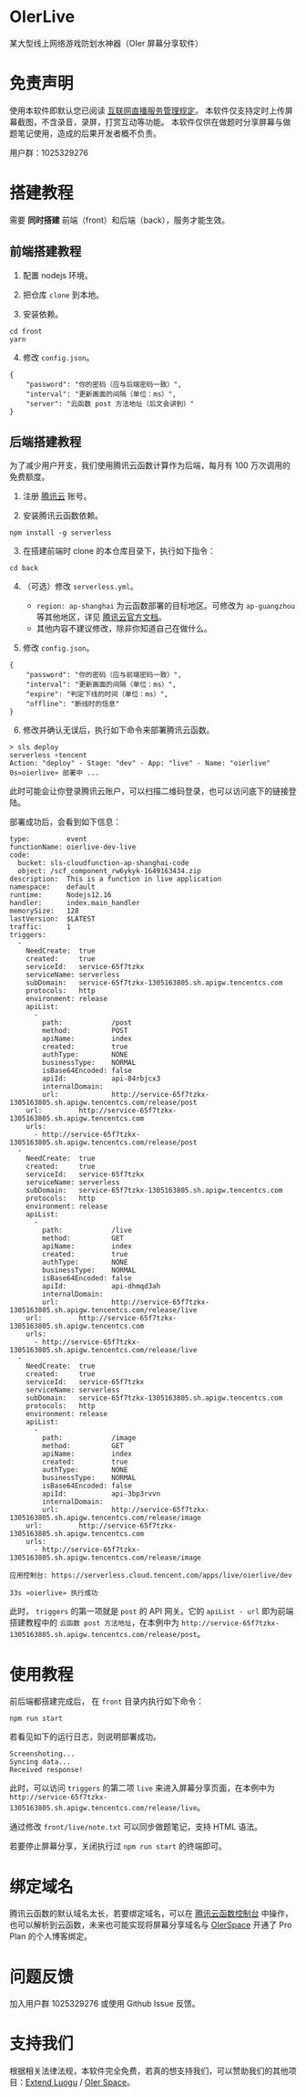 # OIerLive
某大型线上网络游戏防划水神器（OIer 屏幕分享软件）

# 免责声明
使用本软件即默认您已阅读 [互联网直播服务管理规定](http://www.cac.gov.cn/2016-11/04/c_1119847629.htm)。
本软件仅支持定时上传屏幕截图，不含录音，录屏，打赏互动等功能。
本软件仅供在做题时分享屏幕与做题笔记使用，造成的后果开发者概不负责。

用户群：1025329276

# 搭建教程

需要 **同时搭建** 前端（front）和后端（back），服务才能生效。

## 前端搭建教程

1. 配置 nodejs 环境。

2. 把仓库 `clone` 到本地。

3. 安装依赖。
  ```
  cd front
  yarn
  ```

4. 修改 `config.json`。
  ```
  {
      "password": "你的密码（应与后端密码一致）",
      "interval": "更新画面的间隔（单位：ms）",
      "server": "云函数 post 方法地址（后文会讲到）"
  }
  ```

## 后端搭建教程

为了减少用户开支，我们使用腾讯云函数计算作为后端，每月有 100 万次调用的免费额度。

1. 注册 [腾讯云](https://cloud.tencent.com/) 账号。

2. 安装腾讯云函数依赖。
  ```
  npm install -g serverless
  ```

3. 在搭建前端时 clone 的本仓库目录下，执行如下指令：
  ```
  cd back
  ```

4. （可选）修改  `serverless.yml`。

   - `region: ap-shanghai` 为云函数部署的目标地区。可修改为 `ap-guangzhou` 等其他地区，详见 [腾讯云官方文档](https://cloud.tencent.com/document/api/583/17238#.E5.9C.B0.E5.9F.9F.E5.88.97.E8.A1.A8)。
   - 其他内容不建议修改，除非你知道自己在做什么。

5. 修改 `config.json`。
  ```
  {
      "password": "你的密码（应与前端密码一致）",
      "interval": "更新画面的间隔（单位：ms）",
      "expire": "判定下线的时间（单位：ms）",
      "offline": "断线时的信息"
  }
  ```

6. 修改并确认无误后，执行如下命令来部署腾讯云函数。
  ```
  > sls deploy
  serverless ⚡tencent
  Action: "deploy" - Stage: "dev" - App: "live" - Name: "oierlive"
  0s»oierlive» 部署中 ...
  ```

  此时可能会让你登录腾讯云账户，可以扫描二维码登录，也可以访问底下的链接登陆。

  部署成功后，会看到如下信息：

  ```
  type:         event
  functionName: oierlive-dev-live
  code:
    bucket: sls-cloudfunction-ap-shanghai-code
    object: /scf_component_rw6ykyk-1649163434.zip
  description:  This is a function in live application
  namespace:    default
  runtime:      Nodejs12.16
  handler:      index.main_handler
  memorySize:   128
  lastVersion:  $LATEST
  traffic:      1
  triggers:
    -
      NeedCreate:  true
      created:     true
      serviceId:   service-65f7tzkx
      serviceName: serverless
      subDomain:   service-65f7tzkx-1305163805.sh.apigw.tencentcs.com
      protocols:   http
      environment: release
      apiList:
        -
          path:            /post
          method:          POST
          apiName:         index
          created:         true
          authType:        NONE
          businessType:    NORMAL
          isBase64Encoded: false
          apiId:           api-84rbjcx3
          internalDomain:
          url:             http://service-65f7tzkx-1305163805.sh.apigw.tencentcs.com/release/post
      url:         http://service-65f7tzkx-1305163805.sh.apigw.tencentcs.com
      urls:
        - http://service-65f7tzkx-1305163805.sh.apigw.tencentcs.com/release/post
    -
      NeedCreate:  true
      created:     true
      serviceId:   service-65f7tzkx
      serviceName: serverless
      subDomain:   service-65f7tzkx-1305163805.sh.apigw.tencentcs.com
      protocols:   http
      environment: release
      apiList:
        -
          path:            /live
          method:          GET
          apiName:         index
          created:         true
          authType:        NONE
          businessType:    NORMAL
          isBase64Encoded: false
          apiId:           api-dhmqd3ah
          internalDomain:
          url:             http://service-65f7tzkx-1305163805.sh.apigw.tencentcs.com/release/live
      url:         http://service-65f7tzkx-1305163805.sh.apigw.tencentcs.com
      urls:
        - http://service-65f7tzkx-1305163805.sh.apigw.tencentcs.com/release/live
    -
      NeedCreate:  true
      created:     true
      serviceId:   service-65f7tzkx
      serviceName: serverless
      subDomain:   service-65f7tzkx-1305163805.sh.apigw.tencentcs.com
      protocols:   http
      environment: release
      apiList:
        -
          path:            /image
          method:          GET
          apiName:         index
          created:         true
          authType:        NONE
          businessType:    NORMAL
          isBase64Encoded: false
          apiId:           api-3bp3rvvn
          internalDomain:
          url:             http://service-65f7tzkx-1305163805.sh.apigw.tencentcs.com/release/image
      url:         http://service-65f7tzkx-1305163805.sh.apigw.tencentcs.com
      urls:
        - http://service-65f7tzkx-1305163805.sh.apigw.tencentcs.com/release/image
  
  应用控制台: https://serverless.cloud.tencent.com/apps/live/oierlive/dev
  
  33s »oierlive» 执行成功
  ```

   此时， `triggers` 的第一项就是 `post` 的 API 网关。它的 `apiList - url` 即为前端搭建教程中的 `云函数 post 方法地址`，在本例中为 `http://service-65f7tzkx-1305163805.sh.apigw.tencentcs.com/release/post`。

# 使用教程

前后端都搭建完成后， 在 `front` 目录内执行如下命令：
```
npm run start
```

若看见如下的运行日志，则说明部署成功。
```
Screenshoting...
Syncing data...
Received response!
```

此时，可以访问 `triggers` 的第二项 `live` 来进入屏幕分享页面，在本例中为 `http://service-65f7tzkx-1305163805.sh.apigw.tencentcs.com/release/live`。

通过修改 `front/live/note.txt` 可以同步做题笔记，支持 HTML 语法。

若要停止屏幕分享，关闭执行过 `npm run start` 的终端即可。

# 绑定域名

腾讯云函数的默认域名太长，若要绑定域名，可以在 [腾讯云函数控制台](https://console.cloud.tencent.com/scf/list) 中操作，也可以解析到云函数，未来也可能实现将屏幕分享域名与 [OIerSpace](https://oier.space) 开通了 Pro Plan 的个人博客绑定。

# 问题反馈

加入用户群 1025329276 或使用 Github Issue 反馈。

# 支持我们

根据相关法律法规，本软件完全免费，若真的想支持我们，可以赞助我们的其他项目：[Extend Luogu](https://afdian.net/@extend-luogu) / [OIer Space](https://afdian.net/@bohan)。